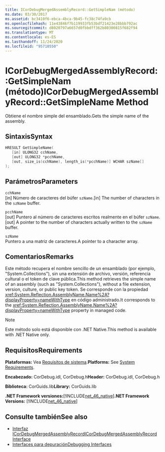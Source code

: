 ```yaml
---
title: ICorDebugMergedAssemblyRecord::GetSimpleNam (método)
ms.date: 03/30/2017
ms.assetid: bc3410f6-ebca-4bca-9b45-fc38c74fa9cb
ms.openlocfilehash: 11e43846f7b119933fb53bdf21423e28bbb792ac
ms.sourcegitcommit: d8020797a6657d0fbbdff362b80300815f682f94
ms.translationtype: MT
ms.contentlocale: es-ES
ms.lasthandoff: 11/24/2020
ms.locfileid: "95710550"
---
```

# <a name="icordebugmergedassemblyrecordgetsimplename-method"></a><span data-ttu-id="ac9e3-102">ICorDebugMergedAssemblyRecord::GetSimpleNam (método)</span><span class="sxs-lookup"><span data-stu-id="ac9e3-102">ICorDebugMergedAssemblyRecord::GetSimpleName Method</span></span>

<span data-ttu-id="ac9e3-103">Obtiene el nombre simple del ensamblado.</span><span class="sxs-lookup"><span data-stu-id="ac9e3-103">Gets the simple name of the assembly.</span></span>  
  
## <a name="syntax"></a><span data-ttu-id="ac9e3-104">Sintaxis</span><span class="sxs-lookup"><span data-stu-id="ac9e3-104">Syntax</span></span>  
  
```cpp  
HRESULT GetSimpleName(  
   [in] ULONG32 cchName,
   [out] ULONG32 *pcchName,
   [out, size_is(cchName), length_is(*pcchName)] WCHAR szName[]  
);  
```  
  
## <a name="parameters"></a><span data-ttu-id="ac9e3-105">Parámetros</span><span class="sxs-lookup"><span data-stu-id="ac9e3-105">Parameters</span></span>  

 `cchName`  
 <span data-ttu-id="ac9e3-106">[in] Número de caracteres del búfer `szName`.</span><span class="sxs-lookup"><span data-stu-id="ac9e3-106">[in] The number of characters in the `szName` buffer.</span></span>  
  
 `pcchName`  
 <span data-ttu-id="ac9e3-107">[out] Puntero al número de caracteres escritos realmente en el búfer `szName`.</span><span class="sxs-lookup"><span data-stu-id="ac9e3-107">[out] A pointer to the number of characters actually written to the `szName` buffer.</span></span>  
  
 `szName`  
 <span data-ttu-id="ac9e3-108">Puntero a una matriz de caracteres.</span><span class="sxs-lookup"><span data-stu-id="ac9e3-108">A pointer to a character array.</span></span>  
  
## <a name="remarks"></a><span data-ttu-id="ac9e3-109">Comentarios</span><span class="sxs-lookup"><span data-stu-id="ac9e3-109">Remarks</span></span>  

 <span data-ttu-id="ac9e3-110">Este método recupera el nombre sencillo de un ensamblado (por ejemplo, "System.Collections"), sin una extensión de archivo, versión, referencia cultural o el token de clave pública.</span><span class="sxs-lookup"><span data-stu-id="ac9e3-110">This method retrieves the simple name of an assembly (such as "System.Collections"), without a file extension, version, culture, or public key token.</span></span> <span data-ttu-id="ac9e3-111">Se corresponde con la propiedad <xref:System.Reflection.AssemblyName.Name%2A?displayProperty=nameWithType> en código administrado.</span><span class="sxs-lookup"><span data-stu-id="ac9e3-111">It corresponds to the <xref:System.Reflection.AssemblyName.Name%2A?displayProperty=nameWithType> property in managed code.</span></span>  
  
> [!NOTE]
> <span data-ttu-id="ac9e3-112">Este método solo está disponible con .NET Native.</span><span class="sxs-lookup"><span data-stu-id="ac9e3-112">This method is available with .NET Native only.</span></span>  
  
## <a name="requirements"></a><span data-ttu-id="ac9e3-113">Requisitos</span><span class="sxs-lookup"><span data-stu-id="ac9e3-113">Requirements</span></span>  

 <span data-ttu-id="ac9e3-114">**Plataformas:** Vea [Requisitos de sistema](../../get-started/system-requirements.md).</span><span class="sxs-lookup"><span data-stu-id="ac9e3-114">**Platforms:** See [System Requirements](../../get-started/system-requirements.md).</span></span>  
  
 <span data-ttu-id="ac9e3-115">**Encabezado:** CorDebug.idl, CorDebug.h</span><span class="sxs-lookup"><span data-stu-id="ac9e3-115">**Header:** CorDebug.idl, CorDebug.h</span></span>  
  
 <span data-ttu-id="ac9e3-116">**Biblioteca:** CorGuids.lib</span><span class="sxs-lookup"><span data-stu-id="ac9e3-116">**Library:** CorGuids.lib</span></span>  
  
 <span data-ttu-id="ac9e3-117">**.NET Framework versiones:**[!INCLUDE[net_46_native](../../../../includes/net-46-native-md.md)]</span><span class="sxs-lookup"><span data-stu-id="ac9e3-117">**.NET Framework Versions:** [!INCLUDE[net_46_native](../../../../includes/net-46-native-md.md)]</span></span>  
  
## <a name="see-also"></a><span data-ttu-id="ac9e3-118">Consulte también</span><span class="sxs-lookup"><span data-stu-id="ac9e3-118">See also</span></span>

- [<span data-ttu-id="ac9e3-119">Interfaz ICorDebugMergedAssemblyRecord</span><span class="sxs-lookup"><span data-stu-id="ac9e3-119">ICorDebugMergedAssemblyRecord Interface</span></span>](icordebugmergedassemblyrecord-interface.md)
- [<span data-ttu-id="ac9e3-120">Interfaces para depuración</span><span class="sxs-lookup"><span data-stu-id="ac9e3-120">Debugging Interfaces</span></span>](debugging-interfaces.md)
